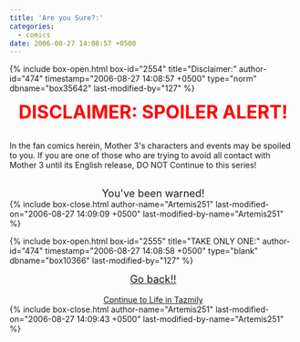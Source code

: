 ```yaml
---
title: 'Are you Sure?:'
categories:
  - comics
date: 2006-08-27 14:08:57 +0500
---
```

{% include box-open.html box-id="2554" title="Disclaimer:" author-id="474" timestamp="2006-08-27 14:08:57 +0500" type="norm" dbname="box35642" last-modified-by="127" %}
<center><font color="red" size="+3"><b>DISCLAIMER: SPOILER ALERT!</b></font></center><br />

In the fan comics herein, Mother 3's characters and events may be spoiled to you.  If you are one of those who are trying to avoid all contact with Mother 3 until its English release, DO NOT Continue to this series!
<br /><br />

<center><font size="+1">You've been warned!</font></center>
{% include box-close.html author-name="Artemis251" last-modified-on="2006-08-27 14:09:09 +0500" last-modified-by-name="Artemis251" %}

{% include box-open.html box-id="2555" title="TAKE ONLY ONE:" author-id="474" timestamp="2006-08-27 14:08:58 +0500" type="blank" dbname="box10366" last-modified-by="127" %}
<center><a href="http://starmen.net/comics/series/"><font size="+1">Go back!!</font></a><br /><br /><a href="http://starmen.net/comics/series/tazmily/index.php">Continue to Life in Tazmily</a></center>
{% include box-close.html author-name="Artemis251" last-modified-on="2006-08-27 14:09:43 +0500" last-modified-by-name="Artemis251" %}
